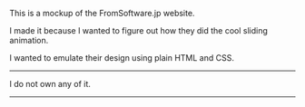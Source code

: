 This is a mockup of the FromSoftware.jp website. 

I made it because I wanted to figure out how they did the cool sliding animation. 

I wanted to emulate their design using plain HTML and CSS. 


****************************************************************

I do not own any of it.

****************************************************************
